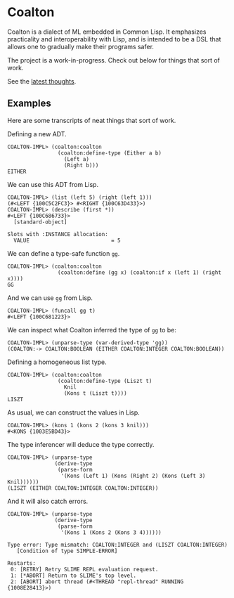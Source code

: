 # Coalton

Coalton is a dialect of ML embedded in Common Lisp. It emphasizes
practicality and interoperability with Lisp, and is intended to be a
DSL that allows one to gradually make their programs safer.

The project is a work-in-progress. Check out below for things that
sort of work.

See the [latest thoughts](thoughts.md).

## Examples

Here are some transcripts of neat things that sort of work.

Defining a new ADT.
```
COALTON-IMPL> (coalton:coalton
                (coalton:define-type (Either a b)
                  (Left a)
                  (Right b)))
EITHER
```

We can use this ADT from Lisp.
```
COALTON-IMPL> (list (left 5) (right (left 1)))
(#<LEFT {100C5C2FC3}> #<RIGHT {100C63D433}>)
COALTON-IMPL> (describe (first *))
#<LEFT {100C686733}>
  [standard-object]

Slots with :INSTANCE allocation:
  VALUE                          = 5
```

We can define a type-safe function `gg`.
```
COALTON-IMPL> (coalton:coalton
                (coalton:define (gg x) (coalton:if x (left 1) (right x))))
GG
```

And we can use `gg` from Lisp.
```
COALTON-IMPL> (funcall gg t)
#<LEFT {100C681223}>
```

We can inspect what Coalton inferred the type of `gg` to be:
```
COALTON-IMPL> (unparse-type (var-derived-type 'gg))
(COALTON:-> COALTON:BOOLEAN (EITHER COALTON:INTEGER COALTON:BOOLEAN))
```

Defining a homogeneous list type.
```
COALTON-IMPL> (coalton:coalton
                (coalton:define-type (Liszt t)
                  Knil
                  (Kons t (Liszt t))))
LISZT
```

As usual, we can construct the values in Lisp.
```
COALTON-IMPL> (kons 1 (kons 2 (kons 3 knil)))
#<KONS {1003E5BD43}>
```

The type inferencer will deduce the type correctly.
```
COALTON-IMPL> (unparse-type
               (derive-type
                (parse-form
                 '(Kons (Left 1) (Kons (Right 2) (Kons (Left 3) Knil))))))
(LISZT (EITHER COALTON:INTEGER COALTON:INTEGER))
```

And it will also catch errors.
```
COALTON-IMPL> (unparse-type
               (derive-type
                (parse-form
                 '(Kons 1 (Kons 2 (Kons 3 4))))))

Type error: Type mismatch: COALTON:INTEGER and (LISZT COALTON:INTEGER)
   [Condition of type SIMPLE-ERROR]

Restarts:
 0: [RETRY] Retry SLIME REPL evaluation request.
 1: [*ABORT] Return to SLIME's top level.
 2: [ABORT] abort thread (#<THREAD "repl-thread" RUNNING {1008E28413}>)
```